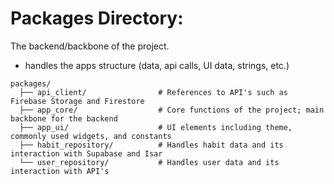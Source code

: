 # Packages Directory:

The backend/backbone of the project.
  - handles the apps structure (data, api calls, UI data, strings, etc.)

```
packages/
  ├── api_client/                # References to API's such as Firebase Storage and Firestore
  ├── app_core/                  # Core functions of the project; main backbone for the backend
  ├── app_ui/                    # UI elements including theme, commonly used widgets, and constants
  ├── habit_repository/          # Handles habit data and its interaction with Supabase and Isar
  └── user_repository/           # Handles user data and its interaction with API's
```
